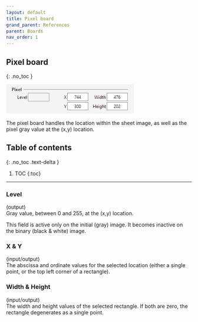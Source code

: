 ```yaml
---
layout: default
title: Pixel board
grand_parent: References
parent: Boards
nav_order: 1
---
```

## Pixel board
{: .no_toc }

![](../assets/pixel_board.png)

The pixel board handles the location within the sheet image, as well as the pixel
gray value at the (x,y) location.

## Table of contents
{: .no_toc .text-delta }

1. TOC
{:toc}

---

### Level
(output)  
Gray value, between 0 and 255, at the (x,y) location.

This field is active only on the initial (gray) image.
It becomes inactive on the binary (black & white) image.

### X & Y
(input/output)  
The abscissa and ordinate values for the selected location
(either a single point, or the top left corner of a rectangle).

### Width & Height
(input/output)  
The width and height values of the selected rectangle.
If both are zero, the rectangle degenerates as a single point.
